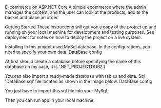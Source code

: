 E-commerce on ASP.NET Core
A simple ecommerce where the admin manages the content, and the user can look at the products, add to the basket and place an order.

Getting Started
These instructions will get you a copy of the project up and running on your local machine for development and testing purposes. See deployment for notes on how to deploy the project on a live system.

Installing
In this project used MySql database. In the configurations, you need to specify your own data. DataBase config

At first should create a database before specifying the name of this database (in my case, it is '.NET_PROJECTDUB2')

You can also import a ready-made database with tables and data. Sql 'DataBase.sql' file located as shown in the image below. DataBase config

You just have to import this sql file into your MySql.

Then you can run app in your local machine.
